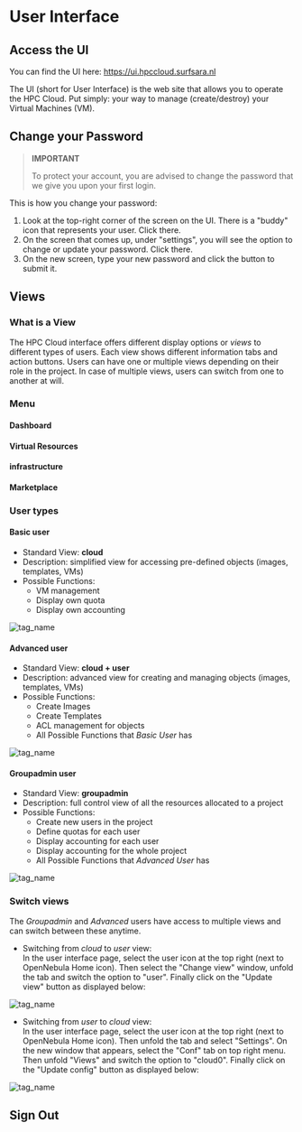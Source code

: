 # User Interface

## Access the UI
You can find the UI here: https://ui.hpccloud.surfsara.nl

The UI (short for User Interface) is the web site that allows you to operate the HPC Cloud. Put simply: your way to manage (create/destroy) your Virtual Machines (VM). 

## Change your Password
> **IMPORTANT**
>
>To protect your account, you are advised to change the password that we give you upon your first login. 

This is how you change your password:

1. Look at the top-right corner of the screen on the UI. There is a "buddy" icon that represents your user. Click there.
2. On the screen that comes up, under "settings", you will see the option to change or update your password. Click there.
3. On the new screen, type your new password and click the button to submit it.

## Views 

### What is a View

The HPC Cloud interface offers different display options or *views* to different types of users. Each view shows different information tabs and action buttons. Users can have one or multiple views depending on their role in the project. In case of multiple views, users can switch from one to another at will.

### Menu

#### Dashboard
#### Virtual Resources
#### infrastructure
#### Marketplace

### User types

#### Basic user
* Standard View: **cloud**
* Description: simplified view for accessing pre-defined objects (images, templates, VMs) 
* Possible Functions: 
  * VM management
  * Display own quota
  * Display own accounting
  
![tag_name](https://git.osd.surfsara.nl/cloud-adm/OpenNebula-4.12-deployment/raw/master/images/cloud_view.png)

#### Advanced user   
* Standard View: **cloud + user**
* Description: advanced view for creating and managing objects (images, templates, VMs) 
* Possible Functions: 
  * Create Images
  * Create Templates
  * ACL management for objects
  * All Possible Functions that *Basic User* has
  
![tag_name](https://git.osd.surfsara.nl/cloud-adm/OpenNebula-4.12-deployment/raw/master/images/user_view.png) 

#### Groupadmin user 
* Standard View: **groupadmin**
* Description: full control view of all the resources allocated to a project
* Possible Functions: 
  * Create new users in the project
  * Define quotas for each user
  * Display accounting for each user
  * Display accounting for the whole project
  * All Possible Functions that *Advanced User* has

![tag_name](https://git.osd.surfsara.nl/cloud-adm/OpenNebula-4.12-deployment/raw/master/images/groupadmin_view.png) 

### Switch views
The *Groupadmin* and *Advanced* users have access to multiple views and can switch between these anytime. 

* Switching from *cloud* to *user* view:  
In the user interface page, select the user icon at the top right (next to OpenNebula Home icon). Then select the "Change view" window, unfold the tab and switch the option to "user". Finally click on the "Update view" button as displayed below:

![tag_name](https://git.osd.surfsara.nl/cloud-adm/OpenNebula-4.12-deployment/raw/master/images/switch_to_user_view.png) 

* Switching from *user* to *cloud* view:  
In the user interface page, select the user icon at the top right (next to OpenNebula Home icon). Then unfold the tab and select "Settings". On the new window that appears, select the "Conf" tab on top right menu. Then unfold "Views" and switch the option to "cloud0". Finally click on the "Update config" button as displayed below:

![tag_name](https://git.osd.surfsara.nl/cloud-adm/OpenNebula-4.12-deployment/raw/master/images/switch_to_cloud_view.png)  

## Sign Out